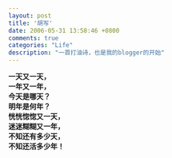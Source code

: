 ```yaml
---
layout: post
title: '胡写'
date: 2006-05-31 13:58:46 +0800
comments: true
categories: "Life"
description: "一首打油诗，也是我的blogger的开始"
---
```


**一天又一天，   
一年又一年，   
今天是哪天？   
明年是何年？   
恍恍惚惚又一天，   
迷迷糊糊又一年，   
不知还有多少天，   
不知还活多少年！**   
